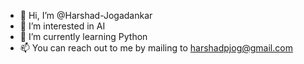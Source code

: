 - 👋 Hi, I’m @Harshad-Jogadankar
- 👀 I’m interested in AI
- 🌱 I’m currently learning Python
- 📫 You can reach out to me by mailing to harshadpjog@gmail.com

<!---
Harshad-Jogadankar/Harshad-Jogadankar is a ✨ special ✨ repository because its `README.md` (this file) appears on your GitHub profile.
You can click the Preview link to take a look at your changes.
--->
